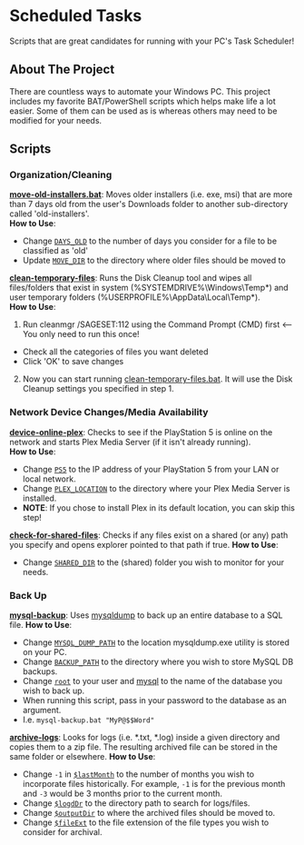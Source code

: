 # Scheduled Tasks
Scripts that are great candidates for running with your PC's Task Scheduler!

## About The Project
There are countless ways to automate your Windows PC. This project includes my favorite BAT/PowerShell scripts which helps make life a lot easier. Some of them can be used as is whereas others may need to be modified for your needs.

## Scripts

### Organization/Cleaning

[**move-old-installers.bat**](Batch/move-old-installers.bat): Moves older installers (i.e. exe, msi) that are more than 7 days old from the user's Downloads folder to another sub-directory called 'old-installers'.<br />
**How to Use**:
* Change [`DAYS_OLD`](https://github.com/arcadespinner/scheduled-tasks/blob/3ffb784b4f14b3100b9700fd0d24a7cb04cfb189/Batch/move-old-installers.bat#L4) to the number of days you consider for a file to be classified as 'old'
* Update [`MOVE_DIR`](https://github.com/arcadespinner/scheduled-tasks/blob/3ffb784b4f14b3100b9700fd0d24a7cb04cfb189/Batch/move-old-installers.bat#L7) to the directory where older files should be moved to

[**clean-temporary-files**](Batch/clean-temporary-files.bat): Runs the Disk Cleanup tool and wipes all files/folders that exist in system (%SYSTEMDRIVE%\Windows\Temp\*) and user temporary folders (%USERPROFILE%\AppData\Local\Temp\*).<br />
**How to Use**:
1. Run cleanmgr /SAGESET:112 using the Command Prompt (CMD) first <-- You only need to run this once!
  * Check all the categories of files you want deleted
  * Click 'OK' to save changes
2. Now you can start running [clean-temporary-files.bat](Batch/clean-temporary-files.bat). It will use the Disk Cleanup settings you specified in step 1.

### Network Device Changes/Media Availability

[**device-online-plex**](Batch/device-online-plex.bat): Checks to see if the PlayStation 5 is online on the network and starts Plex Media Server (if it isn't already running).<br />
**How to Use**:
* Change [`PS5`](https://github.com/arcadespinner/scheduled-tasks/blob/aa74a4c5d98cd11ad5229d724687a0d31994b251/Batch/device-online-plex.bat#L5) to the IP address of your PlayStation 5 from your LAN or local network.
* Change [`PLEX_LOCATION`](https://github.com/arcadespinner/scheduled-tasks/blob/aa74a4c5d98cd11ad5229d724687a0d31994b251/Batch/device-online-plex.bat#L8) to the directory where your Plex Media Server is installed.
 * **NOTE**: If you chose to install Plex in its default location, you can skip this step!

[**check-for-shared-files**](https://github.com/arcadespinner/scheduled-tasks/blob/main/Batch/check-for-shared-files.bat): Checks if any files exist on a shared (or any) path you specify and opens explorer pointed to that path if true.
**How to Use**:
* Change [`SHARED_DIR`](https://github.com/arcadespinner/scheduled-tasks/blob/aa74a4c5d98cd11ad5229d724687a0d31994b251/Batch/check-for-shared-files.bat#L4) to the (shared) folder you wish to monitor for your needs.

### Back Up

[**mysql-backup**](https://github.com/arcadespinner/scheduled-tasks/blob/main/Batch/mysql-backup.bat): Uses [mysqldump](https://dev.mysql.com/doc/refman/8.0/en/mysqldump.html) to back up an entire database to a SQL file.
**How to Use**:
* Change [`MYSQL_DUMP_PATH`](https://github.com/arcadespinner/scheduled-tasks/blob/aa74a4c5d98cd11ad5229d724687a0d31994b251/Batch/mysql-backup.bat#L10) to the location mysqldump.exe utility is stored on your PC.
* Change [`BACKUP_PATH`](https://github.com/arcadespinner/scheduled-tasks/blob/aa74a4c5d98cd11ad5229d724687a0d31994b251/Batch/mysql-backup.bat#L13) to the directory where you wish to store MySQL DB backups.
* Change [`root`](https://github.com/arcadespinner/scheduled-tasks/blob/aa74a4c5d98cd11ad5229d724687a0d31994b251/Batch/mysql-backup.bat#L16) to your user and [mysql](https://github.com/arcadespinner/scheduled-tasks/blob/aa74a4c5d98cd11ad5229d724687a0d31994b251/Batch/mysql-backup.bat#L16) to the name of the database you wish to back up.
* When running this script, pass in your password to the database as an argument.
 * I.e. `mysql-backup.bat "MyP@$$Word"`

[**archive-logs**](https://github.com/arcadespinner/scheduled-tasks/blob/main/PowerShell/archive-logs.ps1): Looks for logs (i.e. *.txt, *.log) inside a given directory and copies them to a zip file. The resulting archived file can be stored in the same folder or elsewhere.
**How to Use**:
* Change `-1` in [`$lastMonth`](https://github.com/arcadespinner/scheduled-tasks/blob/aa74a4c5d98cd11ad5229d724687a0d31994b251/PowerShell/archive-logs.ps1#L8) to the number of months you wish to incorporate files historically. For example, `-1` is for the previous month and `-3` would be 3 months prior to the current month.
* Change [`$logdDr`](https://github.com/arcadespinner/scheduled-tasks/blob/aa74a4c5d98cd11ad5229d724687a0d31994b251/PowerShell/archive-logs.ps1#L11) to the directory path to search for logs/files.
* Change [`$outputDir`](https://github.com/arcadespinner/scheduled-tasks/blob/aa74a4c5d98cd11ad5229d724687a0d31994b251/PowerShell/archive-logs.ps1#L14) to where the archived files should be moved to.
* Change [`$fileExt`](https://github.com/arcadespinner/scheduled-tasks/blob/aa74a4c5d98cd11ad5229d724687a0d31994b251/PowerShell/archive-logs.ps1#L17) to the file extension of the file types you wish to consider for archival.
